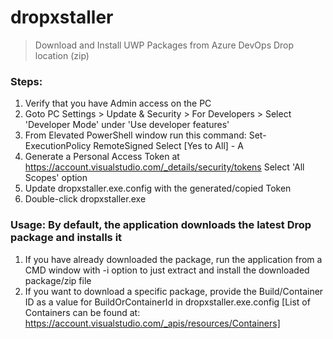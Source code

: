 # dropxstaller
> Download and Install UWP Packages from Azure DevOps Drop location (zip)

### Steps:
1. Verify that you have Admin access on the PC
2. Goto PC Settings > Update & Security > For Developers > Select 'Developer Mode' under 'Use developer features'
3. From Elevated PowerShell window run this command: Set-ExecutionPolicy RemoteSigned 
   Select [Yes to All] - A
4. Generate a Personal Access Token at https://account.visualstudio.com/_details/security/tokens
   Select 'All Scopes' option
5. Update dropxstaller.exe.config with the generated/copied Token
6. Double-click dropxstaller.exe

### Usage: By default, the application downloads the latest Drop package and installs it
1. If you have already downloaded the package, run the application from a CMD window with -i option to just extract and install the downloaded package/zip file
2. If you want to download a specific package, provide the Build/Container ID as a value for BuildOrContainerId in dropxstaller.exe.config
   [List of Containers can be found at: https://account.visualstudio.com/_apis/resources/Containers]

